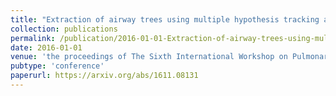 ```yaml
---
title: "Extraction of airway trees using multiple hypothesis tracking and template matching"
collection: publications
permalink: /publication/2016-01-01-Extraction-of-airway-trees-using-multiple-hypothesis-tracking-and-template-matching
date: 2016-01-01
venue: 'the proceedings of The Sixth International Workshop on Pulmonary Image Analysis. MICCAI'
pubtype: 'conference'
paperurl: https://arxiv.org/abs/1611.08131
---
```

